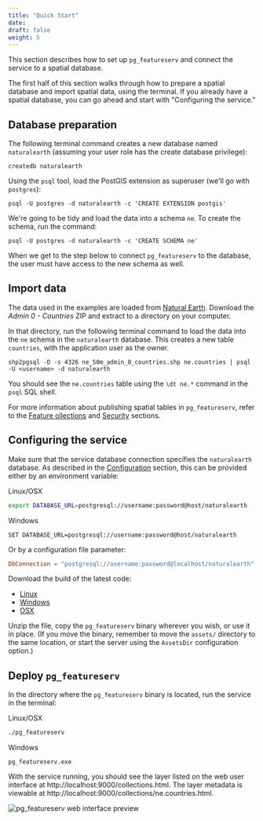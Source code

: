```yaml
---
title: "Quick Start"
date:
draft: false
weight: 5
---
```


This section describes how to set up `pg_featureserv` and connect the service to a spatial database.

The first half of this section walks through how to prepare a spatial database and import spatial data, using the terminal. If you already have a spatial database, you can go ahead and start with "Configuring the service."

## Database preparation

The following terminal command creates a new database named `naturalearth`
(assuming your user role has the create database privilege):
```
createdb naturalearth
```

Using the `psql` tool, load the PostGIS extension as superuser (we'll go with `postgres`):
```
psql -U postgres -d naturalearth -c 'CREATE EXTENSION postgis'
```

We're going to be tidy and load the data into a schema `ne`.
To create the schema, run the command:
```
psql -U postgres -d naturalearth -c 'CREATE SCHEMA ne'
```

When we get to the step below to connect `pg_featureserv` to the database, the user must have access to the new schema as well.

## Import data

The data used in the examples are loaded from
[Natural Earth](https://www.naturalearthdata.com/downloads/50m-cultural-vectors/).
Download the *Admin 0 - Countries* ZIP and extract to a directory on your computer.

In that directory, run the following terminal command to load the
data into the `ne` schema in the `naturalearth` database.
This creates a new table `countries`, with the application user as the owner.

```
shp2pgsql -D -s 4326 ne_50m_admin_0_countries.shp ne.countries | psql -U <username> -d naturalearth
```

You should see the `ne.countries` table using the `\dt ne.*` command in the `psql` SQL shell.

For more information about publishing spatial tables in `pg_featureserv`,
refer to the [Feature ollections](/usage/collections/)
and [Security](/usage/security/) sections.

## Configuring the service

Make sure that the service database connection specifies the `naturalearth` database.
As described in the [Configuration](/installation/configuration/) section,
this can be provided either by an environment variable:

Linux/OSX
```sh
export DATABASE_URL=postgresql://username:password@host/naturalearth
```

Windows
```
SET DATABASE_URL=postgresql://username:password@host/naturalearth
```

Or by a configuration file parameter:

```toml
DbConnection = "postgresql://username:password@localhost/naturalearth"
```

Download the build of the latest code:

* [Linux](https://postgisftw.s3.amazonaws.com/pg_featureserv_latest_linux.zip)
* [Windows](https://postgisftw.s3.amazonaws.com/pg_featureserv_latest_windows.zip)
* [OSX](https://postgisftw.s3.amazonaws.com/pg_featureserv_latest_osx.zip)

Unzip the file, copy the `pg_featureserv` binary wherever you wish, or use it in place. (If you move the binary, remember to move the `assets/` directory to the same location, or start the server using the `AssetsDir` configuration option.)

## Deploy `pg_featureserv`

In the directory where the `pg_featureserv` binary is located, run the service in the terminal:

Linux/OSX

```sh
./pg_featureserv
```

Windows

```
pg_featureserv.exe
```

With the service running, you should see the layer listed on the web user interface at
http://localhost:9000/collections.html.
The layer metadata is viewable at http://localhost:9000/collections/ne.countries.html.

![pg_featureserv web interface preview](/quickstart-web-preview.png)
